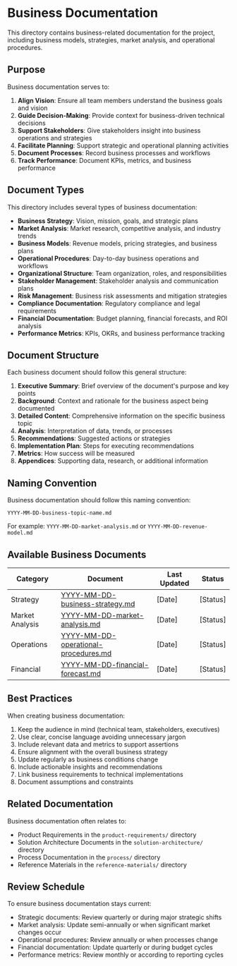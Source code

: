 # Business Documentation

This directory contains business-related documentation for the project, including business models, strategies, market analysis, and operational procedures.

## Purpose

Business documentation serves to:

1. **Align Vision**: Ensure all team members understand the business goals and vision
2. **Guide Decision-Making**: Provide context for business-driven technical decisions
3. **Support Stakeholders**: Give stakeholders insight into business operations and strategies
4. **Facilitate Planning**: Support strategic and operational planning activities
5. **Document Processes**: Record business processes and workflows
6. **Track Performance**: Document KPIs, metrics, and business performance

## Document Types

This directory includes several types of business documentation:

- **Business Strategy**: Vision, mission, goals, and strategic plans
- **Market Analysis**: Market research, competitive analysis, and industry trends
- **Business Models**: Revenue models, pricing strategies, and business plans
- **Operational Procedures**: Day-to-day business operations and workflows
- **Organizational Structure**: Team organization, roles, and responsibilities
- **Stakeholder Management**: Stakeholder analysis and communication plans
- **Risk Management**: Business risk assessments and mitigation strategies
- **Compliance Documentation**: Regulatory compliance and legal requirements
- **Financial Documentation**: Budget planning, financial forecasts, and ROI analysis
- **Performance Metrics**: KPIs, OKRs, and business performance tracking

## Document Structure

Each business document should follow this general structure:

1. **Executive Summary**: Brief overview of the document's purpose and key points
2. **Background**: Context and rationale for the business aspect being documented
3. **Detailed Content**: Comprehensive information on the specific business topic
4. **Analysis**: Interpretation of data, trends, or processes
5. **Recommendations**: Suggested actions or strategies
6. **Implementation Plan**: Steps for executing recommendations
7. **Metrics**: How success will be measured
8. **Appendices**: Supporting data, research, or additional information

## Naming Convention

Business documentation should follow this naming convention:

```
YYYY-MM-DD-business-topic-name.md
```

For example: `YYYY-MM-DD-market-analysis.md` or `YYYY-MM-DD-revenue-model.md`

## Available Business Documents

| Category | Document | Last Updated | Status |
|----------|----------|-------------|--------|
| Strategy | [YYYY-MM-DD-business-strategy.md](./YYYY-MM-DD-business-strategy.md) | [Date] | [Status] |
| Market Analysis | [YYYY-MM-DD-market-analysis.md](./YYYY-MM-DD-market-analysis.md) | [Date] | [Status] |
| Operations | [YYYY-MM-DD-operational-procedures.md](./YYYY-MM-DD-operational-procedures.md) | [Date] | [Status] |
| Financial | [YYYY-MM-DD-financial-forecast.md](./YYYY-MM-DD-financial-forecast.md) | [Date] | [Status] |

## Best Practices

When creating business documentation:

1. Keep the audience in mind (technical team, stakeholders, executives)
2. Use clear, concise language avoiding unnecessary jargon
3. Include relevant data and metrics to support assertions
4. Ensure alignment with the overall business strategy
5. Update regularly as business conditions change
6. Include actionable insights and recommendations
7. Link business requirements to technical implementations
8. Document assumptions and constraints

## Related Documentation

Business documentation often relates to:
- Product Requirements in the `product-requirements/` directory
- Solution Architecture Documents in the `solution-architecture/` directory
- Process Documentation in the `process/` directory
- Reference Materials in the `reference-materials/` directory

## Review Schedule

To ensure business documentation stays current:

- Strategic documents: Review quarterly or during major strategic shifts
- Market analysis: Update semi-annually or when significant market changes occur
- Operational procedures: Review annually or when processes change
- Financial documentation: Update quarterly or during budget cycles
- Performance metrics: Review monthly or according to reporting cycles 